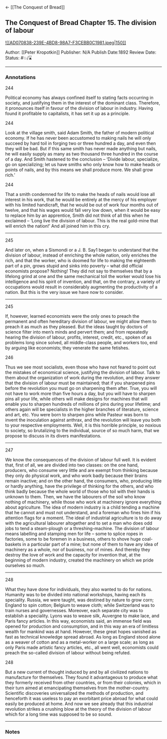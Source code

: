 <- [[The Conquest of Bread]]

## The Conquest of Bread Chapter 15. The division of labour

[ ![[AD070838-239E-4BD8-98A7-F3CEBB0C1981.jpeg|150]] ](https://www.amazon.com/gp/aw/d/B094761RQ3/ref=tmm_kin_swatch_0?ie=UTF8&qid=1675208114&sr=8-2)

Author: [[Peter Kropotkin]]
Publisher: N/A
Publish Date:1892
Review Date:
Status: #💥/⌛️ 

___

### Annotations

244

Political economy has always confined itself to stating facts occurring in society, and justifying them in the interest of the dominant class. Therefore, it pronounces itself in favour of the division of labour in industry. Having found it profitable to capitalists, it has set it up as a principle.

244

Look at the village smith, said Adam Smith, the father of modern political economy. If he has never been accustomed to making nails he will only succeed by hard toil in forging two or three hundred a day, and even then they will be bad. But if this same smith has never made anything but nails, he will easily supply as many as two thousand three hundred in the course of a day. And Smith hastened to the conclusion – ‘Divide labour, specialize, go on specializing; let us have smiths who only know how to make heads or points of nails, and by this means we shall produce more. We shall grow rich.’

244

That a smith condemned for life to make the heads of nails would lose all interest in his work, that he would be entirely at the mercy of his employer with his limited handicraft, that he would be out of work four months out of twelve, and that his wages would fall very low down, when it would be easy to replace him by an apprentice, Smith did not think of all this when he exclaimed – ‘Long live the division of labour. This is the real gold-mine that will enrich the nation!’ And all joined him in this cry.

---

245

And later on, when a Sismondi or a J. B. Say1 began to understand that the division of labour, instead of enriching the whole nation, only enriches the rich, and that the worker, who is doomed for life to making the eighteenth part of a pin, grows stupid and sinks into poverty – what did official economists propose? Nothing! They did not say to themselves that by a lifelong grind at one and the same mechanical toil the worker would lose his intelligence and his spirit of invention, and that, on the contrary, a variety of occupations would result in considerably augmenting the productivity of a nation. But this is the very issue we have now to consider.

---

245

If, however, learned economists were the only ones to preach the permanent and often hereditary division of labour, we might allow them to preach it as much as they pleased. But the ideas taught by doctors of science filter into men’s minds and pervert them; and from repeatedly hearing the division of labour, profits, interest, credit, etc., spoken of as problems long since solved, all middle-class people, and workers too, end by arguing like economists; they venerate the same fetishes.

246

Thus we see most socialists, even those who have not feared to point out the mistakes of economical science, justifying the division of labour. Talk to them about the organization of work during the revolution, and they answer that the division of labour must be maintained; that if you sharpened pins before the revolution you must go on sharpening them after. True, you will not have to work more than five hours a day, but you will have to sharpen pins all your life, while others will make designs for machines that will enable you to sharpen hundreds of millions of pins during your lifetime; and others again will be specialists in the higher branches of literature, science and art, etc. You were born to sharpen pins while Pasteur was born to invent the inoculation against anthrax, and the revolution will leave you both to your respective employments. Well, it is this horrible principle, so noxious to society, so brutalizing to the individual, source of so much harm, that we propose to discuss in its divers manifestations.

---

247

We know the consequences of the division of labour full well. It is evident that, first of all, we are divided into two classes: on the one hand, producers, who consume very little and are exempt from thinking because they only do physical work, and who work badly because their brains remain inactive; and on the other hand, the consumers, who, producing little or hardly anything, have the privilege of thinking for the others, and who think badly because the whole world of those who toil with their hands is unknown to them. Then, we have the labourers of the soil who know nothing of machinery, while those who work at machinery ignore everything about agriculture. The idea of modern industry is a child tending a machine that he cannot and must not understand, and a foreman who fines him if his attention flags for a moment. The ideal of industrial agriculture is to do away with the agricultural labourer altogether and to set a man who does odd jobs to tend a steam-plough or a threshing-machine. The division of labour means labelling and stamping men for life – some to splice ropes in factories, some to be foremen in a business, others to shove huge coal-baskets in a particular part of a mine; but none of them to have any idea of machinery as a whole, nor of business, nor of mines. And thereby they destroy the love of work and the capacity for invention that, at the beginning of modern industry, created the machinery on which we pride ourselves so much.

---

248

What they have done for individuals, they also wanted to do for nations. Humanity was to be divided into national workshops, having each its speciality. Russia, we were taught, was destined by nature to grow corn; England to spin cotton; Belgium to weave cloth; while Switzerland was to train nurses and governesses. Moreover, each separate city was to establish a speciality. Lyons was to weave silk, Auvergne to make lace, and Paris fancy articles. In this way, economists said, an immense field was opened for production and consumption, and in this way an era of limitless wealth for mankind was at hand. However, these great hopes vanished as fast as technical knowledge spread abroad. As long as England stood alone as a weaver of cotton and as a metal-worker on a large scale; as long as only Paris made artistic fancy articles, etc., all went well, economists could preach the so-called division of labour without being refuted.

248

But a new current of thought induced by and by all civilized nations to manufacture for themselves. They found it advantageous to produce what they formerly received from other countries, or from their colonies, which in their turn aimed at emancipating themselves from the mother-country. Scientific discoveries universalized the methods of production, and henceforth it was useless to pay an exorbitant price abroad for what could easily be produced at home. And now we see already that this industrial revolution strikes a crushing blow at the theory of the division of labour which for a long time was supposed to be so sound.

___

### Notes

